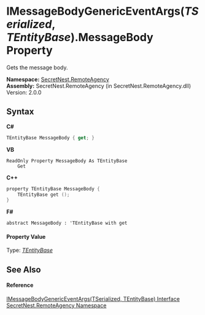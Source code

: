# IMessageBodyGenericEventArgs(*TSerialized*, *TEntityBase*).MessageBody Property 
 

Gets the message body.

**Namespace:**&nbsp;<a href="N_SecretNest_RemoteAgency">SecretNest.RemoteAgency</a><br />**Assembly:**&nbsp;SecretNest.RemoteAgency (in SecretNest.RemoteAgency.dll) Version: 2.0.0

## Syntax

**C#**<br />
``` C#
TEntityBase MessageBody { get; }
```

**VB**<br />
``` VB
ReadOnly Property MessageBody As TEntityBase
	Get
```

**C++**<br />
``` C++
property TEntityBase MessageBody {
	TEntityBase get ();
}
```

**F#**<br />
``` F#
abstract MessageBody : 'TEntityBase with get

```


#### Property Value
Type: <a href="T_SecretNest_RemoteAgency_IMessageBodyGenericEventArgs_2">*TEntityBase*</a>

## See Also


#### Reference
<a href="T_SecretNest_RemoteAgency_IMessageBodyGenericEventArgs_2">IMessageBodyGenericEventArgs(TSerialized, TEntityBase) Interface</a><br /><a href="N_SecretNest_RemoteAgency">SecretNest.RemoteAgency Namespace</a><br />